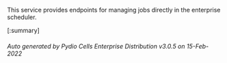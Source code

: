 






This service provides endpoints for managing jobs directly in the enterprise scheduler.

[:summary]

###### Auto generated by Pydio Cells Enterprise Distribution v3.0.5 on 15-Feb-2022
